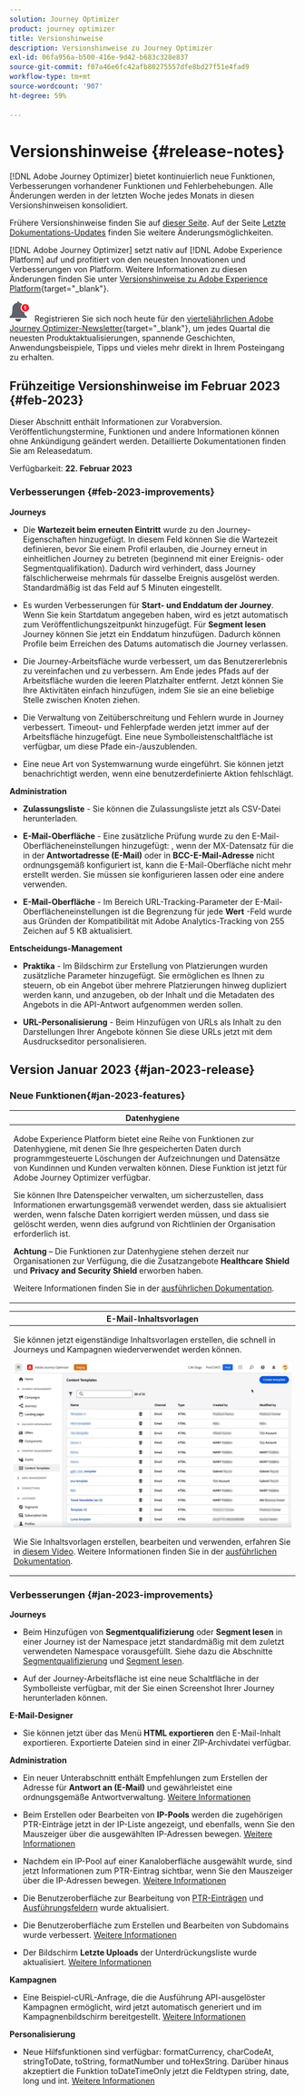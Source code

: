 ```yaml
---
solution: Journey Optimizer
product: journey optimizer
title: Versionshinweise
description: Versionshinweise zu Journey Optimizer
exl-id: 06fa956a-b500-416e-9d42-b683c328e837
source-git-commit: f07a46e6fc42afb80275557dfe8bd27f51e4fad9
workflow-type: tm+mt
source-wordcount: '907'
ht-degree: 59%

---
```


# Versionshinweise {#release-notes}

[!DNL Adobe Journey Optimizer] bietet kontinuierlich neue Funktionen, Verbesserungen vorhandener Funktionen und Fehlerbehebungen. Alle Änderungen werden in der letzten Woche jedes Monats in diesen Versionshinweisen konsolidiert.

Frühere Versionshinweise finden Sie auf [dieser Seite](release-notes-2022.md). Auf der Seite [Letzte Dokumentations-Updates](documentation-updates.md) finden Sie weitere Änderungsmöglichkeiten.

[!DNL Adobe Journey Optimizer] setzt nativ auf [!DNL Adobe Experience Platform] auf und profitiert von den neuesten Innovationen und Verbesserungen von Platform. Weitere Informationen zu diesen Änderungen finden Sie unter [Versionshinweise zu Adobe Experience Platform](https://experienceleague.adobe.com/docs/experience-platform/release-notes/latest.html?lang=de){target="_blank"}.

![Newsletter](../assets/do-not-localize/nl-icon.png) Registrieren Sie sich noch heute für den [vierteljährlichen Adobe Journey Optimizer-Newsletter](https://www.adobe.com/subscription/Adobe_Journey_Optimizer_NL.html){target="_blank"}, um jedes Quartal die neuesten Produktaktualisierungen, spannende Geschichten, Anwendungsbeispiele, Tipps und vieles mehr direkt in Ihrem Posteingang zu erhalten.


## Frühzeitige Versionshinweise im Februar 2023 {#feb-2023}

Dieser Abschnitt enthält Informationen zur Vorabversion. Veröffentlichungstermine, Funktionen und andere Informationen können ohne Ankündigung geändert werden. Detaillierte Dokumentationen finden Sie am Releasedatum.

Verfügbarkeit: **22. Februar 2023**

### Verbesserungen {#feb-2023-improvements}

**Journeys**

* Die **Wartezeit beim erneuten Eintritt** wurde zu den Journey-Eigenschaften hinzugefügt. In diesem Feld können Sie die Wartezeit definieren, bevor Sie einem Profil erlauben, die Journey erneut in einheitlichen Journey zu betreten (beginnend mit einer Ereignis- oder Segmentqualifikation). Dadurch wird verhindert, dass Journey fälschlicherweise mehrmals für dasselbe Ereignis ausgelöst werden. Standardmäßig ist das Feld auf 5 Minuten eingestellt.

* Es wurden Verbesserungen für **Start- und Enddatum der Journey**. Wenn Sie kein Startdatum angegeben haben, wird es jetzt automatisch zum Veröffentlichungszeitpunkt hinzugefügt. Für **Segment lesen** Journey können Sie jetzt ein Enddatum hinzufügen. Dadurch können Profile beim Erreichen des Datums automatisch die Journey verlassen.

* Die Journey-Arbeitsfläche wurde verbessert, um das Benutzererlebnis zu vereinfachen und zu verbessern. Am Ende jedes Pfads auf der Arbeitsfläche wurden die leeren Platzhalter entfernt. Jetzt können Sie Ihre Aktivitäten einfach hinzufügen, indem Sie sie an eine beliebige Stelle zwischen Knoten ziehen.

* Die Verwaltung von Zeitüberschreitung und Fehlern wurde in Journey verbessert. Timeout- und Fehlerpfade werden jetzt immer auf der Arbeitsfläche hinzugefügt. Eine neue Symbolleistenschaltfläche ist verfügbar, um diese Pfade ein-/auszublenden.

* Eine neue Art von Systemwarnung wurde eingeführt. Sie können jetzt benachrichtigt werden, wenn eine benutzerdefinierte Aktion fehlschlägt.


**Administration**

* **Zulassungsliste** - Sie können die Zulassungsliste jetzt als CSV-Datei herunterladen.

* **E-Mail-Oberfläche** - Eine zusätzliche Prüfung wurde zu den E-Mail-Oberflächeneinstellungen hinzugefügt: , wenn der MX-Datensatz für die in der **Antwortadresse (E-Mail)** oder in **BCC-E-Mail-Adresse** nicht ordnungsgemäß konfiguriert ist, kann die E-Mail-Oberfläche nicht mehr erstellt werden. Sie müssen sie konfigurieren lassen oder eine andere verwenden.

* **E-Mail-Oberfläche** - Im Bereich URL-Tracking-Parameter der E-Mail-Oberflächeneinstellungen ist die Begrenzung für jede **Wert** -Feld wurde aus Gründen der Kompatibilität mit Adobe Analytics-Tracking von 255 Zeichen auf 5 KB aktualisiert.

**Entscheidungs-Management**

* **Praktika** - Im Bildschirm zur Erstellung von Platzierungen wurden zusätzliche Parameter hinzugefügt. Sie ermöglichen es Ihnen zu steuern, ob ein Angebot über mehrere Platzierungen hinweg dupliziert werden kann, und anzugeben, ob der Inhalt und die Metadaten des Angebots in die API-Antwort aufgenommen werden sollen.

* **URL-Personalisierung** - Beim Hinzufügen von URLs als Inhalt zu den Darstellungen Ihrer Angebote können Sie diese URLs jetzt mit dem Ausdruckseditor personalisieren.



## Version Januar 2023 {#jan-2023-release}

### Neue Funktionen{#jan-2023-features}


<table>
<thead>
<tr>
<th><strong>Datenhygiene</strong><br/></th>
</tr>
</thead>
<tbody>
<tr>
<td>
<p>Adobe Experience Platform bietet eine Reihe von Funktionen zur Datenhygiene, mit denen Sie Ihre gespeicherten Daten durch programmgesteuerte Löschungen der Aufzeichnungen und Datensätze von Kundinnen und Kunden verwalten können. Diese Funktion ist jetzt für Adobe Journey Optimizer verfügbar. </p>
<p>Sie können Ihre Datenspeicher verwalten, um sicherzustellen, dass Informationen erwartungsgemäß verwendet werden, dass sie aktualisiert werden, wenn falsche Daten korrigiert werden müssen, und dass sie gelöscht werden, wenn dies aufgrund von Richtlinien der Organisation erforderlich ist.</p>
<p><strong>Achtung</strong> – Die Funktionen zur Datenhygiene stehen derzeit nur Organisationen zur Verfügung, die die Zusatzangebote <strong>Healthcare Shield</strong> und <strong>Privacy and Security Shield</strong> erworben haben.</p><p>Weitere Informationen finden Sie in der <a href="../privacy/data-hygiene.md">ausführlichen Dokumentation</a>.

</td>
</tr>
</tbody>
</table>

<table>
<thead>
<tr>
<th><strong>E-Mail-Inhaltsvorlagen</strong><br/></th>
</tr>
</thead>
<tbody>
<tr>
<td>
<p>Sie können jetzt eigenständige Inhaltsvorlagen erstellen, die schnell in Journeys und Kampagnen wiederverwendet werden können.</p> 
</p>
<img src="assets/do-not-localize/content-template.gif"/>
<p>Wie Sie Inhaltsvorlagen erstellen, bearbeiten und verwenden, erfahren Sie in <a href="https://experienceleague.adobe.com/docs/journey-optimizer-learn/tutorials/email-channel/content-templates.html?lang=de">diesem Video</a>. Weitere Informationen finden Sie in der <a href="../email/content-templates.md">ausführlichen Dokumentation</a>.
</p>
</td>
</tr>
</tbody>
</table>

### Verbesserungen {#jan-2023-improvements}

**Journeys**

<!--
* The **Re-entrance wait period** field has been added to the journey properties. This field allows you to define the time to wait before allowing a profile to enter the journey again in unitary journeys (starting with an event or a segment qualification). This prevents journeys from being erroneously triggered multiple times for the same event. By default the field is set to 5 minutes. [Learn more](../building-journeys/journey-gs.md#entrance)

* Improvements have been made for **journey start and end dates**. If you have not specified a start date, it is now automatically added at publication time. For **Read segment** journeys, you can now add an end date. This allows profiles to exit automatically when the date is reached. [Learn more](../building-journeys/journey-gs.md#dates)
-->

* Beim Hinzufügen von **Segmentqualifizierung** oder **Segment lesen** in einer Journey ist der Namespace jetzt standardmäßig mit dem zuletzt verwendeten Namespace vorausgefüllt. Siehe dazu die Abschnitte [Segmentqualifizierung](../building-journeys/segment-qualification-events.md#about-segment-qualification) und [Segment lesen](../building-journeys/read-segment.md#configuring-segment-trigger-activity).

* Auf der Journey-Arbeitsfläche ist eine neue Schaltfläche in der Symbolleiste verfügbar, mit der Sie einen Screenshot Ihrer Journey herunterladen können.

**E-Mail-Designer**

* Sie können jetzt über das Menü **HTML exportieren** den E-Mail-Inhalt exportieren. Exportierte Dateien sind in einer ZIP-Archivdatei verfügbar.

**Administration**

* Ein neuer Unterabschnitt enthält Empfehlungen zum Erstellen der Adresse für **Antwort an (E-Mail)** und gewährleistet eine ordnungsgemäße Antwortverwaltung. [Weitere Informationen](../email/email-settings.md#reply-to-email)

* Beim Erstellen oder Bearbeiten von **IP-Pools** werden die zugehörigen PTR-Einträge jetzt in der IP-Liste angezeigt, und ebenfalls, wenn Sie den Mauszeiger über die ausgewählten IP-Adressen bewegen. [Weitere Informationen](../configuration/ip-pools.md#create-ip-pool)

* Nachdem ein IP-Pool auf einer Kanaloberfläche ausgewählt wurde, sind jetzt Informationen zum PTR-Eintrag sichtbar, wenn Sie den Mauszeiger über die IP-Adressen bewegen. [Weitere Informationen](../email/email-settings.md#subdomains-and-ip-pools)

* Die Benutzeroberfläche zur Bearbeitung von [PTR-Einträgen](../configuration/ptr-records.md#edit-ptr-record) und [Ausführungsfeldern](../configuration/primary-email-addresses.md) wurde aktualisiert.

* Die Benutzeroberfläche zum Erstellen und Bearbeiten von Subdomains wurde verbessert. [Weitere Informationen](../configuration/delegate-subdomain.md)

* Der Bildschirm **Letzte Uploads** der Unterdrückungsliste wurde aktualisiert. [Weitere Informationen](../configuration/manage-suppression-list.md#recent-uploads)

**Kampagnen**

* Eine Beispiel-cURL-Anfrage, die die Ausführung API-ausgelöster Kampagnen ermöglicht, wird jetzt automatisch generiert und im Kampagnenbildschirm bereitgestellt. [Weitere Informationen](../campaigns/api-triggered-campaigns.md)

<!--
**Decision management**

* Additional parameters have been added in placements creation screen. They allow you to control whether an offer can be duplicated across multiple placements, and to specify if the offer's content and metadata should be included in the API response. [Learn more](../offers/offer-library/creating-placements.md)-->

<!--* It is now possible to reset the offer capping counter on a daily, weekly or monthly basis. [Learn more](../offers/offer-library/add-constraints.md#capping)-->

**Personalisierung**

* Neue Hilfsfunktionen sind verfügbar: formatCurrency, charCodeAt, stringToDate, toString, formatNumber und toHexString. Darüber hinaus akzeptiert die Funktion toDateTimeOnly jetzt die Feldtypen string, date, long und int. [Weitere Informationen](../personalization/functions/functions.md)
